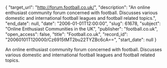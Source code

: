 {
  "target_url": "http://forum.football.co.uk/", 
  "description": "An online enthusiast community forum concerned with football. Discusses various domestic and international football leagues and football related topics.", 
  "end_date": null, 
  "date": "2006-01-01T12:00:00", 
  "slug": 61678, 
  "subject": "Online Enthusiast Communities in the UK", 
  "publisher": "football.co.uk", 
  "open_access": false, 
  "title": "Football.co.uk", 
  "record_id": "20060101T120000/Cz6915tMT2bu22TYZBc6cA==", 
  "start_date": null
}

An online enthusiast community forum concerned with football. Discusses various domestic and international football leagues and football related topics.